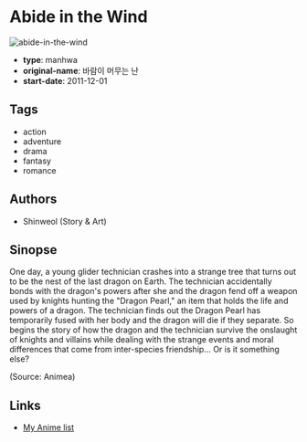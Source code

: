 # Abide in the Wind

![abide-in-the-wind](https://cdn.myanimelist.net/images/manga/3/97161.jpg)

-   **type**: manhwa
-   **original-name**: 바람이 머무는 난
-   **start-date**: 2011-12-01

## Tags

-   action
-   adventure
-   drama
-   fantasy
-   romance

## Authors

-   Shinweol (Story & Art)

## Sinopse

One day, a young glider technician crashes into a strange tree that turns out to be the nest of the last dragon on Earth. The technician accidentally bonds with the dragon's powers after she and the dragon fend off a weapon used by knights hunting the "Dragon Pearl," an item that holds the life and powers of a dragon. The technician finds out the Dragon Pearl has temporarily fused with her body and the dragon will die if they separate. So begins the story of how the dragon and the technician survive the onslaught of knights and villains while dealing with the strange events and moral differences that come from inter-species friendship... Or is it something else?

(Source: Animea)

## Links

-   [My Anime list](https://myanimelist.net/manga/42905/Abide_in_the_Wind)
